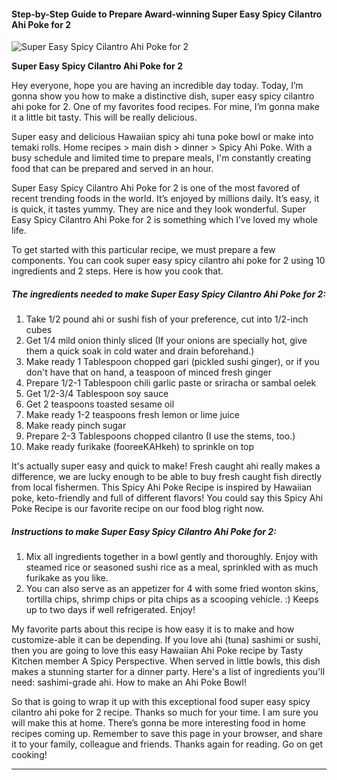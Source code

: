             

#### Step-by-Step Guide to Prepare Award-winning Super Easy Spicy Cilantro Ahi Poke for 2

![Super Easy Spicy Cilantro Ahi Poke for 2](https://img-global.cpcdn.com/recipes/1676cf5791e61289/751x532cq70/super-easy-spicy-cilantro-ahi-poke-for-2-recipe-main-photo.jpg)

**Super Easy Spicy Cilantro Ahi Poke for 2**

Hey everyone, hope you are having an incredible day today. Today, I’m gonna show you how to make a distinctive dish, super easy spicy cilantro ahi poke for 2. One of my favorites food recipes. For mine, I’m gonna make it a little bit tasty. This will be really delicious.

Super easy and delicious Hawaiian spicy ahi tuna poke bowl or make into temaki rolls. Home recipes > main dish > dinner > Spicy Ahi Poke. With a busy schedule and limited time to prepare meals, I'm constantly creating food that can be prepared and served in an hour.

Super Easy Spicy Cilantro Ahi Poke for 2 is one of the most favored of recent trending foods in the world. It’s enjoyed by millions daily. It’s easy, it is quick, it tastes yummy. They are nice and they look wonderful. Super Easy Spicy Cilantro Ahi Poke for 2 is something which I’ve loved my whole life.

To get started with this particular recipe, we must prepare a few components. You can cook super easy spicy cilantro ahi poke for 2 using 10 ingredients and 2 steps. Here is how you cook that.

##### The ingredients needed to make Super Easy Spicy Cilantro Ahi Poke for 2:

1.  Take 1/2 pound ahi or sushi fish of your preference, cut into 1/2-inch cubes
2.  Get 1/4 mild onion thinly sliced (If your onions are specially hot, give them a quick soak in cold water and drain beforehand.)
3.  Make ready 1 Tablespoon chopped gari (pickled sushi ginger), or if you don't have that on hand, a teaspoon of minced fresh ginger
4.  Prepare 1/2-1 Tablespoon chili garlic paste or sriracha or sambal oelek
5.  Get 1/2-3/4 Tablespoon soy sauce
6.  Get 2 teaspoons toasted sesame oil
7.  Make ready 1-2 teaspoons fresh lemon or lime juice
8.  Make ready pinch sugar
9.  Prepare 2-3 Tablespoons chopped cilantro (I use the stems, too.)
10.  Make ready furikake (fooreeKAHkeh) to sprinkle on top

It's actually super easy and quick to make! Fresh caught ahi really makes a difference, we are lucky enough to be able to buy fresh caught fish directly from local fishermen. This Spicy Ahi Poke Recipe is inspired by Hawaiian poke, keto-friendly and full of different flavors! You could say this Spicy Ahi Poke Recipe is our favorite recipe on our food blog right now.

##### Instructions to make Super Easy Spicy Cilantro Ahi Poke for 2:

1.  Mix all ingredients together in a bowl gently and thoroughly. Enjoy with steamed rice or seasoned sushi rice as a meal, sprinkled with as much furikake as you like.
2.  You can also serve as an appetizer for 4 with some fried wonton skins, tortilla chips, shrimp chips or pita chips as a scooping vehicle. :) Keeps up to two days if well refrigerated. Enjoy!

My favorite parts about this recipe is how easy it is to make and how customize-able it can be depending. If you love ahi (tuna) sashimi or sushi, then you are going to love this easy Hawaiian Ahi Poke recipe by Tasty Kitchen member A Spicy Perspective. When served in little bowls, this dish makes a stunning starter for a dinner party. Here's a list of ingredients you'll need: sashimi-grade ahi. How to make an Ahi Poke Bowl!

So that is going to wrap it up with this exceptional food super easy spicy cilantro ahi poke for 2 recipe. Thanks so much for your time. I am sure you will make this at home. There’s gonna be more interesting food in home recipes coming up. Remember to save this page in your browser, and share it to your family, colleague and friends. Thanks again for reading. Go on get cooking!

* * *